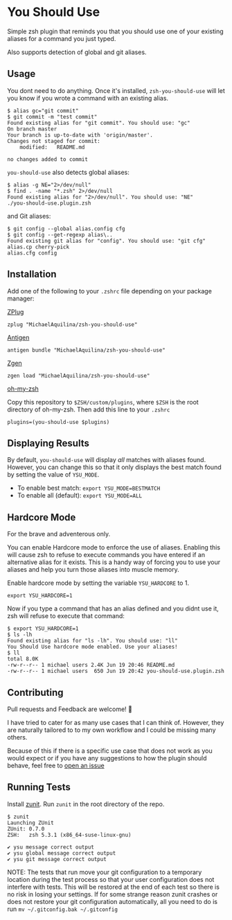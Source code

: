 You Should Use
==============

Simple zsh plugin that reminds you that you should use one of your existing aliases for a command you just typed.

Also supports detection of global and git aliases.

Usage
-----

You dont need to do anything. Once it's installed, `zsh-you-should-use` will let you know if you wrote a
command with an existing alias.

```
$ alias gc="git commit"
$ git commit -m "test commit"
Found existing alias for "git commit". You should use: "gc"
On branch master
Your branch is up-to-date with 'origin/master'.
Changes not staged for commit:
	modified:   README.md

no changes added to commit
```

`you-should-use` also detects global aliases:

```
$ alias -g NE="2>/dev/null"
$ find . -name "*.zsh" 2>/dev/null
Found existing alias for "2>/dev/null". You should use: "NE"
./you-should-use.plugin.zsh
```

and Git aliases:

```
$ git config --global alias.config cfg
$ git config --get-regexp alias\..
Found existing git alias for "config". You should use: "git cfg"
alias.cp cherry-pick
alias.cfg config
```

Installation
------------

Add one of the following to your `.zshrc` file depending on your package manager:

[ZPlug](https://github.com/zplug/zplug)
```
zplug "MichaelAquilina/zsh-you-should-use"
```

[Antigen](https://github.com/zsh-users/antigen)
```
antigen bundle "MichaelAquilina/zsh-you-should-use"
```

[Zgen](https://github.com/tarjoilija/zgen)
```
zgen load "MichaelAquilina/zsh-you-should-use"
```

[oh-my-zsh](https://github.com/robbyrussell/oh-my-zsh)

Copy this repository to `$ZSH/custom/plugins`, where `$ZSH` is the root directory of oh-my-zsh.  Then add this line to your `.zshrc`
```
plugins=(you-should-use $plugins)
```

Displaying Results
------------------

By default, `you-should-use` will display *all* matches with aliases found. However, you can change
this so that it only displays the best match found by setting the value of `YSU_MODE`.

* To enable best match: `export YSU_MODE=BESTMATCH`
* To enable all (default): `export YSU_MODE=ALL`

Hardcore Mode
-------------

For the brave and adventerous only.

You can enable Hardcore mode to enforce the use of aliases. Enabling this will cause zsh to refuse to execute commands you
have entered if an alternative alias for it exists. This is a handy way of forcing you to use your aliases and help you
turn those aliases into muscle memory.

Enable hardcore mode by setting the variable `YSU_HARDCORE` to 1.

```
export YSU_HARDCORE=1
```

Now if you type a command that has an alias defined and you didnt use it, zsh will refuse to execute that command:

```
$ export YSU_HARDCORE=1
$ ls -lh
Found existing alias for "ls -lh". You should use: "ll"
You Should Use hardcore mode enabled. Use your aliases!
$ ll
total 8.0K
-rw-r--r-- 1 michael users 2.4K Jun 19 20:46 README.md
-rw-r--r-- 1 michael users  650 Jun 19 20:42 you-should-use.plugin.zsh
```

Contributing
------------

Pull requests and Feedback are welcome! :tada:

I have tried to cater for as many use cases that I can think of. However, they are naturally tailored to
to my own workflow and I could be missing many others.

Because of this if there is a specific use case that does not work as you would expect
or if you have any suggestions to how the plugin should behave, feel free to
[open an issue](https://github.com/MichaelAquilina/zsh-you-should-use/issues/new)


Running Tests
-------------

Install [zunit](https://zunit.xyz/). Run `zunit` in the root directory of the repo.

```
$ zunit
Launching ZUnit
ZUnit: 0.7.0
ZSH:   zsh 5.3.1 (x86_64-suse-linux-gnu)

✔ ysu message correct output
✔ ysu global message correct output
✔ ysu git message correct output
```

NOTE: The tests that run move your git configuration to a temporary location during
the test process so that your user configuration does not interfere with tests. This will
be restored at the end of each test so there is no risk in losing your settings. If for
some strange reason zunit crashes or does not restore your git configuration automatically,
all you need to do is run `mv ~/.gitconfig.bak ~/.gitconfig`
